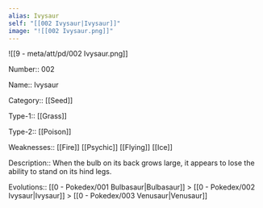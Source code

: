 ```yaml
---
alias: Ivysaur
self: "[[002 Ivysaur|Ivysaur]]"
image: "![[002 Ivysaur.png]]"
---
```


 ![[9 - meta/att/pd/002 Ivysaur.png]]

Number:: 002

Name:: Ivysaur

Category:: [[Seed]]

Type-1:: [[Grass]]

Type-2:: [[Poison]]

Weaknesses:: [[Fire]] [[Psychic]] [[Flying]] [[Ice]]

Description:: When the bulb on its back grows large, it appears to lose the ability to stand on its hind legs.

Evolutions:: [[0 - Pokedex/001 Bulbasaur|Bulbasaur]] > [[0 - Pokedex/002 Ivysaur|Ivysaur]] > [[0 - Pokedex/003 Venusaur|Venusaur]]